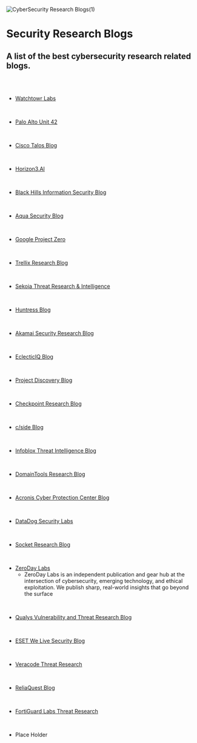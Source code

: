 ![CyberSecurity Research Blogs(1)](https://github.com/user-attachments/assets/3cc7cb88-29d6-4c0c-be5e-ed2141348256)

# Security Research Blogs
####


A list of the best cybersecurity research related blogs.
----

<br>
<br>


+ [Watchtowr Labs](https://labs.watchtowr.com/)

<br>

+ [Palo Alto Unit 42](https://unit42.paloaltonetworks.com/)

<br>

+ [Cisco Talos Blog](https://blog.talosintelligence.com/)

<br>

+ [Horizon3.AI](https://horizon3.ai/category/attack-research/)

<br>

+ [Black Hills Information Security Blog](https://www.blackhillsinfosec.com/blog/)

<br>

+ [Aqua Security Blog](https://www.aquasec.com/blog/)

<br>

+ [Google Project Zero](https://googleprojectzero.blogspot.com/)

<br>

+ [Trellix Research Blog](https://www.trellix.com/blogs/research/)

<br> 

+ [Sekoia Threat Research & Intelligence](https://blog.sekoia.io/category/threat-research/)

<br>

+ [Huntress Blog](https://www.huntress.com/blog)

<br>

+ [Akamai Security Research Blog](https://www.akamai.com/blog/security-research)

<br>

+ [EclecticIQ Blog](https://blog.eclecticiq.com/)

<br>

+ [Project Discovery Blog](https://projectdiscovery.io/blog)

<br>

+ [Checkpoint Research Blog](https://research.checkpoint.com/)

<br>

+ [c/side Blog](https://cside.dev/blog)

<br>

+ [Infoblox Threat Intelligence Blog](https://blogs.infoblox.com/category/threat-intelligence/)

<br>

+ [DomainTools Research Blog](https://dti.domaintools.com/#research)

<br>

+ [Acronis Cyber Protection Center Blog](https://www.acronis.com/en-us/cyber-protection-center/)

<br>

+ [DataDog Security Labs](https://securitylabs.datadoghq.com/)

<br>

+ [Socket Research Blog](https://socket.dev/blog/category/research)

<br>

+ [ZeroDay Labs](https://zerodaylabs.net/)
  - ZeroDay Labs is an independent publication and gear hub at the intersection of cybersecurity, emerging technology, and ethical exploitation. We publish sharp, real-world insights that go beyond the surface
 
<br> 

+ [Qualys Vulnerability and Threat Research Blog](https://blog.qualys.com/vulnerabilities-threat-research)

<br>

+ [ESET We Live Security Blog](https://www.welivesecurity.com/en/eset-research/)

<br>

+ [Veracode Threat Research](https://www.veracode.com/blog/?_blog_category=malware%2Cresearch)

<br>

+ [ReliaQuest Blog](https://reliaquest.com/blog/)

<br>

+ [FortiGuard Labs Threat Research](https://www.fortinet.com/blog/threat-research)

<br>

+ Place Holder
